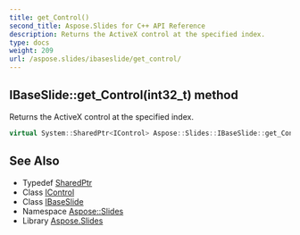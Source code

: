 ```yaml
---
title: get_Control()
second_title: Aspose.Slides for C++ API Reference
description: Returns the ActiveX control at the specified index.
type: docs
weight: 209
url: /aspose.slides/ibaseslide/get_control/
---
```

## IBaseSlide::get_Control(int32_t) method


Returns the ActiveX control at the specified index.

```cpp
virtual System::SharedPtr<IControl> Aspose::Slides::IBaseSlide::get_Control(int32_t index)=0
```

## See Also

* Typedef [SharedPtr](../../../system/sharedptr/)
* Class [IControl](../../icontrol/)
* Class [IBaseSlide](../)
* Namespace [Aspose::Slides](../../)
* Library [Aspose.Slides](../../../)